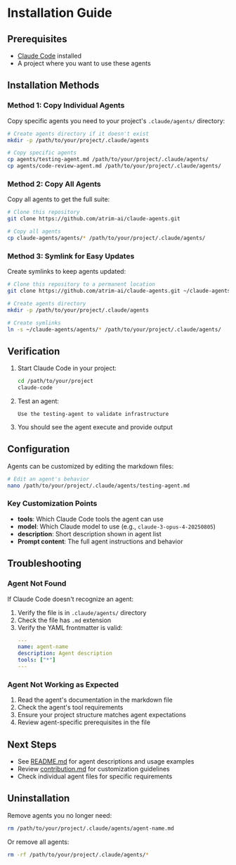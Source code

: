 # Installation Guide

## Prerequisites

- [Claude Code](https://www.anthropic.com/claude-code) installed
- A project where you want to use these agents

## Installation Methods

### Method 1: Copy Individual Agents

Copy specific agents you need to your project's `.claude/agents/` directory:

```bash
# Create agents directory if it doesn't exist
mkdir -p /path/to/your/project/.claude/agents

# Copy specific agents
cp agents/testing-agent.md /path/to/your/project/.claude/agents/
cp agents/code-review-agent.md /path/to/your/project/.claude/agents/
```

### Method 2: Copy All Agents

Copy all agents to get the full suite:

```bash
# Clone this repository
git clone https://github.com/atrim-ai/claude-agents.git

# Copy all agents
cp claude-agents/agents/* /path/to/your/project/.claude/agents/
```

### Method 3: Symlink for Easy Updates

Create symlinks to keep agents updated:

```bash
# Clone this repository to a permanent location
git clone https://github.com/atrim-ai/claude-agents.git ~/claude-agents

# Create agents directory
mkdir -p /path/to/your/project/.claude/agents

# Create symlinks
ln -s ~/claude-agents/agents/* /path/to/your/project/.claude/agents/
```

## Verification

1. Start Claude Code in your project:
   ```bash
   cd /path/to/your/project
   claude-code
   ```

2. Test an agent:
   ```
   Use the testing-agent to validate infrastructure
   ```

3. You should see the agent execute and provide output

## Configuration

Agents can be customized by editing the markdown files:

```bash
# Edit an agent's behavior
nano /path/to/your/project/.claude/agents/testing-agent.md
```

### Key Customization Points

- **tools**: Which Claude Code tools the agent can use
- **model**: Which Claude model to use (e.g., `claude-3-opus-4-20250805`)
- **description**: Short description shown in agent list
- **Prompt content**: The full agent instructions and behavior

## Troubleshooting

### Agent Not Found

If Claude Code doesn't recognize an agent:

1. Verify the file is in `.claude/agents/` directory
2. Check the file has `.md` extension
3. Verify the YAML frontmatter is valid:
   ```yaml
   ---
   name: agent-name
   description: Agent description
   tools: ["*"]
   ---
   ```

### Agent Not Working as Expected

1. Read the agent's documentation in the markdown file
2. Check the agent's tool requirements
3. Ensure your project structure matches agent expectations
4. Review agent-specific prerequisites in the file

## Next Steps

- See [README.md](../README.md) for agent descriptions and usage examples
- Review [contribution.md](contribution.md) for customization guidelines
- Check individual agent files for specific requirements

## Uninstallation

Remove agents you no longer need:

```bash
rm /path/to/your/project/.claude/agents/agent-name.md
```

Or remove all agents:

```bash
rm -rf /path/to/your/project/.claude/agents/*
```
